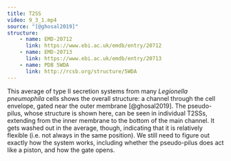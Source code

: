 ```yaml
---
title: T2SS
video: 9_3_1.mp4
source: "[@ghosal2019]"
structure:
    - name: EMD-20712
      link: https://www.ebi.ac.uk/emdb/entry/20712
    - name: EMD-20713
      link: https://www.ebi.ac.uk/emdb/entry/20713
    - name: PDB 5WDA
      link: http://rcsb.org/structure/5WDA
---
```

This average of type II secretion systems from many *Legionella pneumophila* cells shows the overall structure: a channel through the cell envelope, gated near the outer membrane [@ghosal2019]. The pseudo-pilus, whose structure is shown here, can be seen in individual T2SSs, extending from the inner membrane to the bottom of the main channel. It gets washed out in the average, though, indicating that it is relatively flexible (i.e. not always in the same position). We still need to figure out exactly how the system works, including whether the pseudo-pilus does act like a piston, and how the gate opens.

